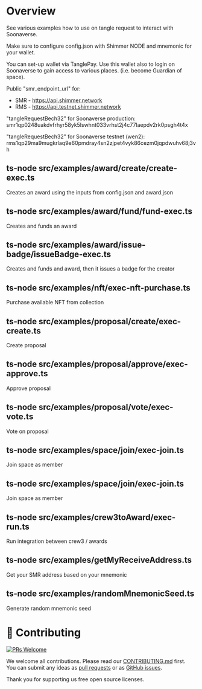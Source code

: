 # Overview
See various examples how to use on tangle request to interact with Soonaverse.

Make sure to configure config.json with Shimmer NODE and mnemonic for your wallet.

You can set-up wallet via TanglePay. Use this wallet also to login on Soonaverse to gain access to various places. (i.e. become Guardian of space).

Public "smr_endpoint_url" for:
- SMR - https://api.shimmer.network
- RMS - https://api.testnet.shimmer.network

"tangleRequestBech32" for Soonaverse production: smr1qp0248uakdvfrhyr58yk5lswhnt033vrhst2j4c77laepdv2rk0psgh4t4x

"tangleRequestBech32" for Soonaverse testnet (wen2): rms1qp29ma9mugkrlaq9e60pmdray4sn2zjpet4vyk86cezm0jqpdwuhv68j3vh

## ts-node src/examples/award/create/create-exec.ts   
Creates an award using the inputs from config.json and award.json

## ts-node src/examples/award/fund/fund-exec.ts
Creates and funds an award

## ts-node src/examples/award/issue-badge/issueBadge-exec.ts
Creates and funds and award, then it issues a badge for the creator

## ts-node src/examples/nft/exec-nft-purchase.ts
Purchase available NFT from collection

## ts-node src/examples/proposal/create/exec-create.ts
Create proposal

## ts-node src/examples/proposal/approve/exec-approve.ts
Approve proposal

## ts-node src/examples/proposal/vote/exec-vote.ts
Vote on proposal

## ts-node src/examples/space/join/exec-join.ts <space ID>
Join space as member

## ts-node src/examples/space/join/exec-join.ts <space ID>
Join space as member

## ts-node src/examples/crew3toAward/exec-run.ts
Run integration between crew3 / awards

## ts-node src/examples/getMyReceiveAddress.ts
Get your SMR address based on your mnemonic

## ts-node src/examples/randomMnemonicSeed.ts
Generate random mnemonic seed

# 🤝 Contributing

[![PRs Welcome](https://img.shields.io/badge/PRs-welcome-brightgreen.svg?style=flat-square)](https://github.com/soonaverse/soonaverse/pulls)

We welcome all contributions. Please read our [CONTRIBUTING.md](https://github.com/soonaverse/soonaverse/blob/master/CONTRIBUTING.md) first. You can submit any ideas as [pull requests](https://github.com/soonaverse/soonaverse/pulls) or as [GitHub issues](https://github.com/soonaverse/soonaverse/issues).

Thank you for supporting us free open source licenses.
